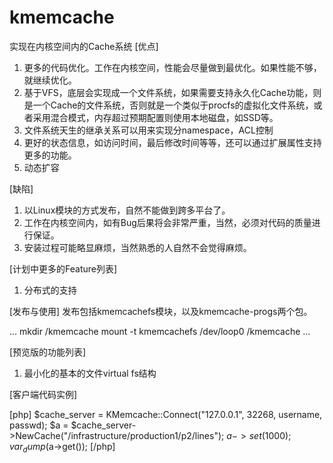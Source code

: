 kmemcache
=========

实现在内核空间内的Cache系统
[优点]
1. 更多的代码优化。工作在内核空间，性能会尽量做到最优化。如果性能不够，就继续优化。
2. 基于VFS，底层会实现成一个文件系统，如果需要支持永久化Cache功能，则是一个Cache的文件系统，否则就是一个类似于procfs的虚拟化文件系统，或者采用混合模式，内存超过预期配置则使用本地磁盘，如SSD等。
3. 文件系统天生的继承关系可以用来实现分namespace，ACL控制
4. 更好的状态信息，如访问时间，最后修改时间等等，还可以通过扩展属性支持更多的功能。
5. 动态扩容

[缺陷]
1. 以Linux模块的方式发布，自然不能做到跨多平台了。
2. 工作在内核空间内，如有Bug后果将会非常严重，当然，必须对代码的质量进行保证。
3. 安装过程可能略显麻烦，当然熟悉的人自然不会觉得麻烦。

[计划中更多的Feature列表]
1. 分布式的支持


[发布与使用]
发布包括kmemcachefs模块，以及kmemcache-progs两个包。

...
mkdir /kmemcache
mount -t kmemcachefs /dev/loop0 /kmemcache
...

[预览版的功能列表]
1. 最小化的基本的文件virtual fs结构


[客户端代码实例]

[php]
$cache_server = KMemcache::Connect("127.0.0.1", 32268, username, passwd);
$a = $cache_server->NewCache("/infrastructure/production1/p2/lines");
$a->set(1000);
var_dump($a->get());
[/php]



